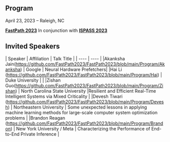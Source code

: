## Program
April 23, 2023 – Raleigh, NC 

**[FastPath 2023](https://fastpath2023.github.io/FastPath2023/)** In conjunction with **[ISPASS 2023](https://ispass.org/ispass2023/)**

##  Invited Speakers

| Speaker                                                                                          | Affiliation                                   | Talk Title |
| ----                                                                                             | ----                                          |
|Akanksha Jain(https://github.com/FastPath2023/FastPath2023/blob/main/Program/Akanksha)      | Google                  |   Neural Hardware Prefetchers|
|Hai Li     (https://github.com/FastPath2023/FastPath2023/blob/main/Program/Hai)                                                                                       | Duke University                               |  |
|Zishan Guo(https://github.com/FastPath2023/FastPath2023/blob/main/Program/Zishan)                                                                                        | North Carolina State University               |Resilient and Efficient Real-Time Intelligent Systems via Mixed Criticality |
|Devesh Tiwari  (https://github.com/FastPath2023/FastPath2023/blob/main/Program/Devesh)                                                                                   | Northeastern University                       | Some unexpected lessons in applying machine learning methods for large-scale computer system optimization problems |
|Brandon Reagan (https://github.com/FastPath2023/FastPath2023/blob/main/Program/Brandon)                                                                                   | New York University / Meta                    | Characterizing the Performance of End-to-End Private Inference |
     

